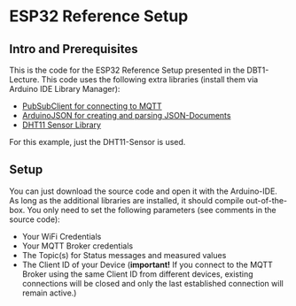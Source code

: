# ESP32 Reference Setup 

## Intro and Prerequisites

This is the code for the ESP32 Reference Setup presented in the DBT1-Lecture. This code uses the following 
extra libraries (install them via Arduino IDE Library Manager): 

* [PubSubClient for connecting to MQTT](https://github.com/knolleary/pubsubclient)
* [ArduinoJSON for creating and parsing JSON-Documents](https://arduinojson.org)
* [DHT11 Sensor Library](https://github.com/adafruit/DHT-sensor-library)

For this example, just the DHT11-Sensor is used.

## Setup 

You can just download the source code and open it with the Arduino-IDE. As long as the additional libraries are installed, it should compile out-of-the-box. You only need to set the following parameters (see comments in the source code): 

* Your WiFi Credentials 
* Your MQTT Broker credentials 
* The Topic(s) for Status messages and measured values
* The Client ID of your Device (__important!__ If you connect to the MQTT Broker using the same Client ID from different devices, existing connections will be closed and only the last established connection will remain active.)

